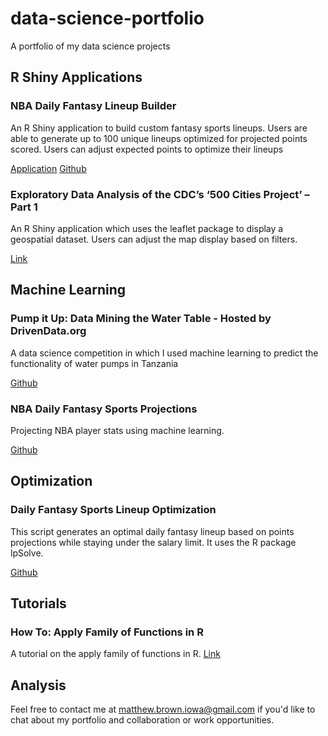 # data-science-portfolio
A portfolio of my data science projects

## R Shiny Applications

### NBA Daily Fantasy Lineup Builder
An R Shiny application to build custom fantasy sports lineups. Users are able to generate up to 100 unique lineups optimized for projected points scored. Users can adjust expected points to optimize their lineups

[Application](http://premium.shinyapps.io/nba_fantasy_projections/) [Github](https://github.com/MattBrown88/NBA-Fan-Duel-Shiny-App)

### Exploratory Data Analysis of the CDC’s ‘500 Cities Project’ – Part 1

An R Shiny application which uses the leaflet package to display a geospatial dataset. Users can adjust the map display based on filters.

[Link](https://redoakstrategic.com/exploratory_data_analysis_cdc_500_cities_r_shiny/)


## Machine Learning

### Pump it Up: Data Mining the Water Table - Hosted by DrivenData.org

A data science competition in which I used machine learning to predict the functionality of water pumps in Tanzania

[Github](https://github.com/MattBrown88/Pump-it-Up-XGBoost-Ensemble)

### NBA Daily Fantasy Sports Projections

Projecting NBA player stats using machine learning.

[Github](https://github.com/MattBrown88/DFS-Projections)

## Optimization

### Daily Fantasy Sports Lineup Optimization
This script generates an optimal daily fantasy lineup based on points projections while staying under the salary limit. It uses the R package lpSolve.

[Github](https://github.com/MattBrown88/lpsolve---Daily-Fantasy-Sports-Optimization)

## Tutorials

### How To: Apply Family of Functions in R

A tutorial on the apply family of functions in R. 
[Link](https://redoakstrategic.com/applyfunctions/)

## Analysis


Feel free to contact me at matthew.brown.iowa@gmail.com if you'd like to chat about my portfolio and collaboration or work opportunities.
